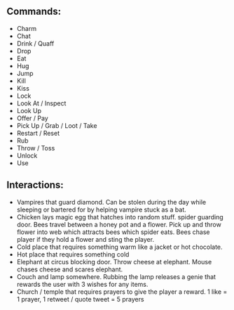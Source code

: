 Commands:
---------

- Charm
- Chat
- Drink / Quaff
- Drop
- Eat
- Hug
- Jump
- Kill
- Kiss
- Lock
- Look At / Inspect
- Look Up
- Offer / Pay
- Pick Up / Grab / Loot / Take
- Restart / Reset
- Rub
- Throw / Toss
- Unlock
- Use


Interactions:
-------------

* Vampires that guard diamond. Can be stolen during the day while sleeping or bartered for by helping vampire stuck as a bat.
* Chicken lays magic egg that hatches into random stuff.
spider guarding door. Bees travel between a honey pot and a flower. Pick up and throw flower into web which attracts bees which spider eats. Bees chase player if they hold a flower and sting the player.
* Cold place that requires something warm like a jacket or hot chocolate.
* Hot place that requires something cold 
* Elephant at circus blocking door. Throw cheese at elephant. Mouse chases cheese and scares elephant.
* Couch and lamp somewhere. Rubbing the lamp releases a genie that rewards the user with 3 wishes for any items.
* Church / temple that requires prayers to give the player a reward. 1 like = 1 prayer, 1 retweet / quote tweet = 5 prayers
